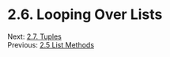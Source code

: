 # 2.6. Looping Over Lists

Next: [2.7. Tuples](2.7.%20Tuples.md)<br>
Previous: [2.5 List Methods](2.5.%20List%20Methods.md)